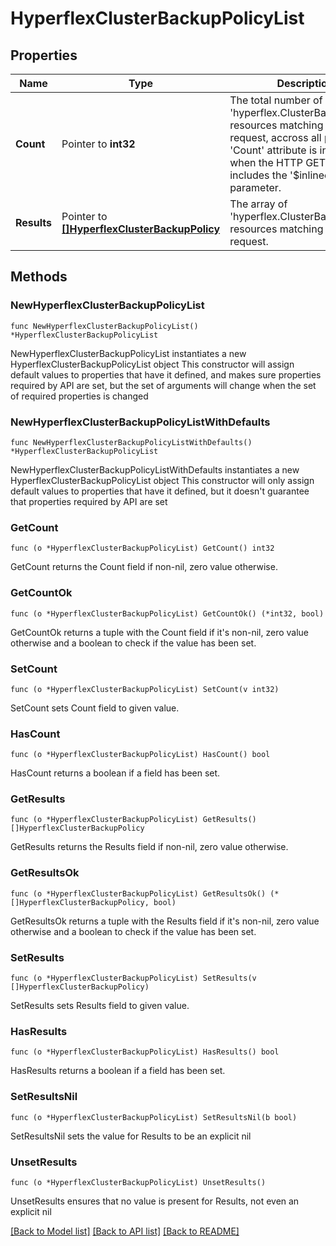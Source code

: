 # HyperflexClusterBackupPolicyList

## Properties

Name | Type | Description | Notes
------------ | ------------- | ------------- | -------------
**Count** | Pointer to **int32** | The total number of &#39;hyperflex.ClusterBackupPolicy&#39; resources matching the request, accross all pages. The &#39;Count&#39; attribute is included when the HTTP GET request includes the &#39;$inlinecount&#39; parameter. | [optional] 
**Results** | Pointer to [**[]HyperflexClusterBackupPolicy**](HyperflexClusterBackupPolicy.md) | The array of &#39;hyperflex.ClusterBackupPolicy&#39; resources matching the request. | [optional] 

## Methods

### NewHyperflexClusterBackupPolicyList

`func NewHyperflexClusterBackupPolicyList() *HyperflexClusterBackupPolicyList`

NewHyperflexClusterBackupPolicyList instantiates a new HyperflexClusterBackupPolicyList object
This constructor will assign default values to properties that have it defined,
and makes sure properties required by API are set, but the set of arguments
will change when the set of required properties is changed

### NewHyperflexClusterBackupPolicyListWithDefaults

`func NewHyperflexClusterBackupPolicyListWithDefaults() *HyperflexClusterBackupPolicyList`

NewHyperflexClusterBackupPolicyListWithDefaults instantiates a new HyperflexClusterBackupPolicyList object
This constructor will only assign default values to properties that have it defined,
but it doesn't guarantee that properties required by API are set

### GetCount

`func (o *HyperflexClusterBackupPolicyList) GetCount() int32`

GetCount returns the Count field if non-nil, zero value otherwise.

### GetCountOk

`func (o *HyperflexClusterBackupPolicyList) GetCountOk() (*int32, bool)`

GetCountOk returns a tuple with the Count field if it's non-nil, zero value otherwise
and a boolean to check if the value has been set.

### SetCount

`func (o *HyperflexClusterBackupPolicyList) SetCount(v int32)`

SetCount sets Count field to given value.

### HasCount

`func (o *HyperflexClusterBackupPolicyList) HasCount() bool`

HasCount returns a boolean if a field has been set.

### GetResults

`func (o *HyperflexClusterBackupPolicyList) GetResults() []HyperflexClusterBackupPolicy`

GetResults returns the Results field if non-nil, zero value otherwise.

### GetResultsOk

`func (o *HyperflexClusterBackupPolicyList) GetResultsOk() (*[]HyperflexClusterBackupPolicy, bool)`

GetResultsOk returns a tuple with the Results field if it's non-nil, zero value otherwise
and a boolean to check if the value has been set.

### SetResults

`func (o *HyperflexClusterBackupPolicyList) SetResults(v []HyperflexClusterBackupPolicy)`

SetResults sets Results field to given value.

### HasResults

`func (o *HyperflexClusterBackupPolicyList) HasResults() bool`

HasResults returns a boolean if a field has been set.

### SetResultsNil

`func (o *HyperflexClusterBackupPolicyList) SetResultsNil(b bool)`

 SetResultsNil sets the value for Results to be an explicit nil

### UnsetResults
`func (o *HyperflexClusterBackupPolicyList) UnsetResults()`

UnsetResults ensures that no value is present for Results, not even an explicit nil

[[Back to Model list]](../README.md#documentation-for-models) [[Back to API list]](../README.md#documentation-for-api-endpoints) [[Back to README]](../README.md)


